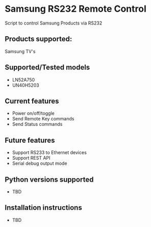 # Samsung RS232 Remote Control
Script to control Samsung Products via RS232

## Products supported:
Samsung TV's

## Supported/Tested models
- LN52A750
- UN40H5203

## Current features
- Power on/off/toggle
- Send Remote Key commands
- Send Status commands

## Future features
- Support RS233 to Ethernet devices
- Support REST API
- Serial debug output mode

## Python versions supported
- TBD

## Installation instructions
- TBD
